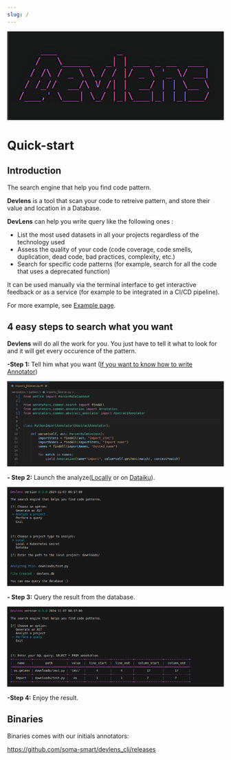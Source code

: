 ```yaml
---
slug: /
---
```




![DEVLENS](/../static/img/intro/devlens.png?raw=true "DEVLENS")



# Quick-start 


## Introduction


The search engine that help you find code pattern.

**Devlens** is a tool that scan your code to retreive pattern, and store their value and location in a Database. 

**DevLens** can help you write query like the following ones :

 - List the most used datasets in all your projects regardless of the technology used
 - Assess the quality of your code (code coverage, code smells, duplication, dead code, bad practices, complexity, etc.)
 - Search for specific code patterns (for example, search for all the code that uses a deprecated function)

It can be used manually via the terminal interface to get interactive feedback or as a service (for example to be integrated in a CI/CD pipeline).

For more example, see [Example page](/docs/2-%20Example.md).



## 4 easy steps to search what you want

**Devlens** will do all the work for you. You just have to tell it what to look for and it will get every occurence of the pattern. 


**-Step 1:** Tell him what you want ([If you want to know how to write Annotator](/docs/3%20-%20How%20it%20works/Annotation.md))

![analyze](/../static/img/intro/import-annotator.png?raw=true "analyze")

**- Step 2:** Launch the analyze([Locally](/docs/5%20-%20Where%20is%20my%20project/1%20-%20Local.md) or on [Dataiku](/docs/5%20-%20Where%20is%20my%20project/2%20-%20Dataiku.md)).

![analyze](/../static/img/intro/analyze.png?raw=true "analyze")

**- Step 3:** Query the result from the database.

![query](/../static/img/intro/query.png?raw=true "query")

**-Step 4:** Enjoy the result.




## Binaries


Binaries comes with our initials annotators:


https://github.com/soma-smart/devlens_cli/releases







 
